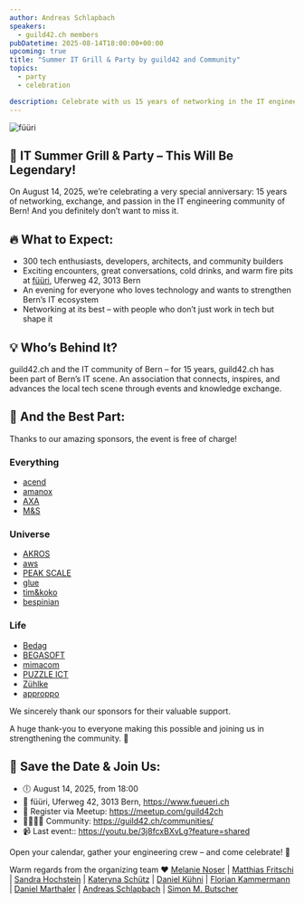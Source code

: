 ```yaml
---
author: Andreas Schlapbach
speakers:
  - guild42.ch members
pubDatetime: 2025-08-14T18:00:00+00:00
upcoming: true
title: "Summer IT Grill & Party by guild42 and Community"
topics:
  - party
  - celebration

description: Celebrate with us 15 years of networking in the IT engineering community Bern and the existence of guild42.ch!
---
```


![füüri](https://image.jimcdn.com/app/cms/image/transf/dimension=950x10000:format=jpg/path/s4851942e8d59e01c/image/if0f4686e2ea30211/version/1638873072/f%C3%BC%C3%BCri-story.jpg)

## 🥳 IT Summer Grill & Party – This Will Be Legendary!

On August 14, 2025, we’re celebrating a very special anniversary: 15 years of networking, exchange, and passion in the IT engineering community of Bern! And you definitely don’t want to miss it.

## 🔥 What to Expect:

- 300 tech enthusiasts, developers, architects, and community builders
- Exciting encounters, great conversations, cold drinks, and warm fire pits at [füüri](https://www.fueueri.ch), Uferweg 42, 3013 Bern
- An evening for everyone who loves technology and wants to strengthen Bern’s IT ecosystem
- Networking at its best – with people who don’t just work in tech but shape it

## 💡 Who’s Behind It?

guild42.ch and the IT community of Bern – for 15 years, guild42.ch has been part of Bern’s IT scene. An association that connects, inspires, and advances the local tech scene through events and knowledge exchange.

## 💸 And the Best Part:

Thanks to our amazing sponsors, the event is free of charge!

### Everything

- [acend](https://acend.ch)
- [amanox](https://www.amanox.ch)
- [AXA](https://www.axa.ch/en/private-customers.html)
- [M&S](https://www.m-s.ch)

### Universe

- [AKROS](https://www.akros.ch)
- [aws](https://aws.amazon.com)
- [PEAK SCALE](https://peakscale.ch)
- [glue](https://www.glue.ch/de/startseite/)
- [tim&koko](https://tim-koko.ch)
- [bespinian](https://bespinian.io)

### Life

- [Bedag](https://www.bedag.ch)
- [BEGASOFT](https://www.begasoft.ch)
- [mimacom](https://www.mimacom.com)
- [PUZZLE ICT](https://www.puzzle.ch)
- [Zühlke](https://www.zuehlke.com)
- [approppo](https://www.approppo.ch/)

We sincerely thank our sponsors for their valuable support.

A huge thank-you to everyone making this possible and joining us in strengthening the community. 🙏

## 📅 Save the Date & Join Us:

- 🕕 August 14, 2025, from 18:00
- 📍 füüri, Uferweg 42, 3013 Bern, https://www.fueueri.ch
- 🔗 Register via Meetup: https://meetup.com/guild42ch
- 👨‍👩‍👧‍👦 Community: https://guild42.ch/communities/
- 📹 Last event:: https://youtu.be/3j8fcxBXvLg?feature=shared

Open your calendar, gather your engineering crew – and come celebrate! 🚀

Warm regards from the organizing team ❤️
[Melanie Noser](https://www.linkedin.com/in/mnoser/) | [Matthias Fritschi](https://www.linkedin.com/in/matthias-fritschi/) | [Sandra Hochstein](https://www.linkedin.com/in/sandra-hochstein/) | [Kateryna Schütz](https://www.linkedin.com/in/kateryna-schuetz-b5927745/) | [Daniel Kühni](https://www.linkedin.com/in/dani-kuehni/) | [Florian Kammermann](https://www.linkedin.com/in/florian-k-9196651a/) | [Daniel Marthaler](https://www.linkedin.com/in/daniel-marthaler-34b36814/) | [Andreas Schlapbach](https://www.linkedin.com/in/andreas-schlapbach/) | [Simon M. Butscher](https://www.linkedin.com/in/simonbutscher/)
